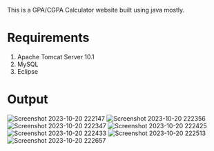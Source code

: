 This is a GPA/CGPA Calculator website built using java mostly.

# Requirements
1) Apache Tomcat Server 10.1
2) MySQL
3) Eclipse

# Output
![Screenshot 2023-10-20 222147](https://github.com/ellow0rld/GPA_Calculator/assets/116413038/04ab85cf-89c0-4958-a8cb-fe0693e256b5)
![Screenshot 2023-10-20 222356](https://github.com/ellow0rld/GPA_Calculator/assets/116413038/ce908300-9769-4e27-96fe-c15b5b724768)
![Screenshot 2023-10-20 222347](https://github.com/ellow0rld/GPA_Calculator/assets/116413038/84eb95bf-305f-4c98-a681-7cb19add9cf6)
![Screenshot 2023-10-20 222425](https://github.com/ellow0rld/GPA_Calculator/assets/116413038/cb3b30ba-4dfd-451c-88eb-fc8399687825)
![Screenshot 2023-10-20 222433](https://github.com/ellow0rld/GPA_Calculator/assets/116413038/0b538bf6-c895-4828-b48a-cee10f7c6aac)
![Screenshot 2023-10-20 222513](https://github.com/ellow0rld/GPA_Calculator/assets/116413038/6cbdacc9-7540-4f4c-ae3c-1107c352ebfb)
![Screenshot 2023-10-20 222657](https://github.com/ellow0rld/GPA_Calculator/assets/116413038/03d97547-d866-4144-ace2-931bd8ccead3)

